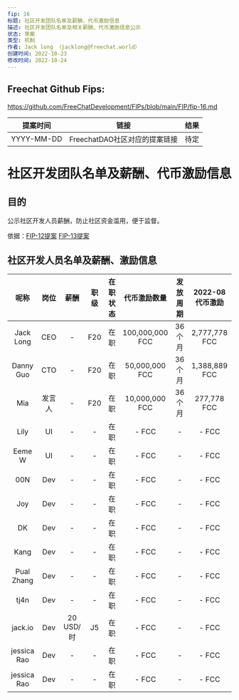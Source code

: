 ```yaml
---
fip: 16
标题: 社区开发团队名单及薪酬、代币激励信息
描述: 社区开发团队名单及相关薪酬、代币激励信息公示
状态: 草案
类型: 机制
作者: Jack long （jacklong@freechat.world）
创建时间: 2022-10-23
修改时间: 2022-10-24
---
```


## Freechat Github Fips: 

https://github.com/FreeChatDevelopment/FIPs/blob/main/FIP/fip-16.md


  | 提案时间 | 链接 | 结果 |
  |:-:|:-:|:-:|
  | YYYY-MM-DD |FreechatDAO社区对应的提案链接|待定|

# 社区开发团队名单及薪酬、代币激励信息

## 目的
公示社区开发人员薪酬，防止社区资金滥用，便于监督。

依据：[FIP-12提案](https://snapshot.org/#/freechatdao.eth/proposal/0x56a07c7f382b5a66aecc1ebaf2ebad39e493760402357f5071bb1ebb2949d71d)
[FIP-13提案](https://snapshot.org/#/freechatdao.eth/proposal/0x56a07c7f382b5a66aecc1ebaf2ebad39e493760402357f5071bb1ebb2949d71d)

## 社区开发人员名单及薪酬、激励信息
|   呢称   | 岗位 |   薪酬   | 职级 |在职状态|   代币激励数量  |发放周期      |2022-08代币激励|2022-09代币激励|2022-10代币激励 |
|:-------:|:----:|:-------:|:---:|:-----:|:-------------:|:-----------:|:----------:|:------------:|:--------------:|
|Jack Long|CEO   |    -    | F20 |在职 |100,000,000 FCC   |36个月       |2,777,778 FCC|2,777,778 FCC|2,777,778 FCC|
|Danny Guo|CTO   |    -    | F20 |在职 |50,000,000 FCC    |36个月       |1,388,889 FCC|1,388,889 FCC|1,388,889 FCC|
|Mia      |发言人 |    -    | F20 |在职 |10,000,000 FCC    |36个月       |277,778 FCC  |277,778 FCC  |277,778 FCC  |
|Lily     |UI    |    -    |   - |在职 |- FCC             |           -|- FCC| - FCC| - FCC|  - FCC| - FCC| 
|Eeme W   |UI    |    -    |   - |在职 |- FCC             |           -|- FCC| - FCC| - FCC|  - FCC| - FCC| 
|00N      |Dev   |    -    |   - |在职 |- FCC             |           -|- FCC| - FCC| - FCC|  - FCC| - FCC| 
|Joy      |Dev   |    -    |   - |在职 |- FCC             |           -|- FCC| - FCC| - FCC|  - FCC| - FCC| 
|DK       |Dev   |    -    |   - |在职 |- FCC             |           -|- FCC| - FCC| - FCC|  - FCC| - FCC| 
|Kang     |Dev   |    -    |   - |在职 |- FCC             |           -|- FCC| - FCC| - FCC|  - FCC| - FCC| 
|Pual Zhang|Dev  |    -    |   - |在职 |- FCC             |           -|- FCC| - FCC| - FCC|  - FCC| - FCC| 
|tj4n     |Dev   |    -    |   - |在职 |- FCC             |           -|- FCC| - FCC| - FCC|  - FCC| - FCC| 
|jack.io  |Dev   |20 USD/时|J5   |在职 |- FCC             |           -|- FCC| - FCC| - FCC|  - FCC| - FCC| 
|jessica Rao|Dev |    -    |   - |在职 |- FCC             |           -|- FCC| - FCC| - FCC|  - FCC| - FCC| 
|jessica Rao|Dev |    -    |   - |在职 |- FCC             |           -|- FCC| - FCC| - FCC|  - FCC| - FCC| 